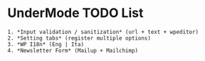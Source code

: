 # UnderMode TODO List

    1. *Input validation / sanitization* (url + text + wpeditor)
    2. *Setting tabs* (register multiple options)
    3. *WP I18n* (Eng | Ita)
    4. *Newsletter Form* (Mailup + Mailchimp)